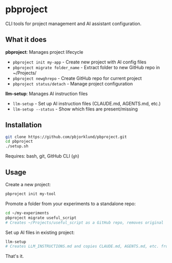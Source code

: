 # pbproject

CLI tools for project management and AI assistant configuration.

## What it does

**pbproject**: Manages project lifecycle
- `pbproject init my-app` - Create new project with AI config files
- `pbproject migrate folder_name` - Extract folder to new GitHub repo in ~/Projects/
- `pbproject newghrepo` - Create GitHub repo for current project
- `pbproject status/detach` - Manage project configuration

**llm-setup**: Manages AI instruction files  
- `llm-setup` - Set up AI instruction files (CLAUDE.md, AGENTS.md, etc.)
- `llm-setup --status` - Show which files are present/missing

## Installation

```bash
git clone https://github.com/pbjorklund/pbproject.git
cd pbproject
./setup.sh
```

Requires: bash, git, GitHub CLI (`gh`)

## Usage

Create a new project:
```bash
pbproject init my-tool
```

Promote a folder from your experiments to a standalone repo:
```bash
cd ~/my-experiments
pbproject migrate useful_script
# Creates ~/Projects/useful_script as a GitHub repo, removes original
```

Set up AI files in existing project:
```bash
llm-setup
# Creates LLM_INSTRUCTIONS.md and copies CLAUDE.md, AGENTS.md, etc. from it
```

That's it.